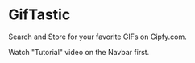 # GifTastic

Search and Store for your favorite GIFs on Gipfy.com.

Watch "Tutorial" video on the Navbar first.
